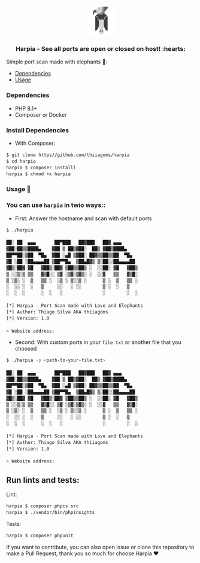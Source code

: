 <p align="center">
  <a href="https://github.com/thiiagoms/harpia">
    <img src="assets/harpia.png" alt="Logo" width="80" height="80">
  </a>
     <h3 align="center">Harpia - See all ports are open or closed on host! :hearts:</h3>
</p>

Simple port scan made with elephants 🐘:

- [Dependencies](#Dependencies)
- [Usage](#Usage)

### Dependencies
* PHP 8.1+
* Composer or Docker


### Install Dependencies

- With Composer:

```bash
$ git clone https//github.com/thiiagoms/harpia
$ cd harpia
harpia $ composer installl
harpia $ chmod +x harpia
```
### Usage :hammer:

### You can use `harpia` in twio ways:: 

* First: Answer the hostname and scan with default ports
```bash
$ ./harpia

██░ ██  ▄▄▄       ██▀███   ██▓███   ██▓ ▄▄▄      
▓██░██▒▒████▄    ▓██ ▒ ██▒▓██░  ██▒ ▓██▒████▄    
██▀▀██░▒██  ▀█▄  ▓██ ░▄█ ▒▓██░ ██▓▒▒██▒▒██  ▀█▄  
▓█ ░██ ░██▄▄▄▄██ ▒██▀▀█▄  ▒██▄█▓▒ ▒░██░░██▄▄▄▄██ 
▓█▒░██▓ ▓█   ▓██▒░██▓ ▒██▒▒██▒ ░  ░░██░ ▓█   ▓██▒
▒ ░░▒░▒ ▒▒   ▓▒█░░ ▒▓ ░▒▓░▒▓▒░ ░  ░░▓   ▒▒   ▓▒█░
▒ ░▒░ ░  ▒   ▒▒ ░  ░▒ ░ ▒░░▒ ░      ▒ ░  ▒   ▒▒ ░
░  ░░ ░  ░   ▒     ░░   ░ ░░        ▒ ░  ░   ▒   
░  ░  ░      ░  ░   ░               ░        ░  ░

[*] Harpia - Port Scan made with Love and Elephants
[*] Author: Thiago Silva AKA thiiagoms
[*] Version: 1.0

> Website address: 
```

* Second: With custom ports in your `file.txt` or another file that you choosed
```bash
$ ./harpia -p <path-to-your-file.txt>

██░ ██  ▄▄▄       ██▀███   ██▓███   ██▓ ▄▄▄      
▓██░██▒▒████▄    ▓██ ▒ ██▒▓██░  ██▒ ▓██▒████▄    
██▀▀██░▒██  ▀█▄  ▓██ ░▄█ ▒▓██░ ██▓▒▒██▒▒██  ▀█▄  
▓█ ░██ ░██▄▄▄▄██ ▒██▀▀█▄  ▒██▄█▓▒ ▒░██░░██▄▄▄▄██ 
▓█▒░██▓ ▓█   ▓██▒░██▓ ▒██▒▒██▒ ░  ░░██░ ▓█   ▓██▒
▒ ░░▒░▒ ▒▒   ▓▒█░░ ▒▓ ░▒▓░▒▓▒░ ░  ░░▓   ▒▒   ▓▒█░
▒ ░▒░ ░  ▒   ▒▒ ░  ░▒ ░ ▒░░▒ ░      ▒ ░  ▒   ▒▒ ░
░  ░░ ░  ░   ▒     ░░   ░ ░░        ▒ ░  ░   ▒   
░  ░  ░      ░  ░   ░               ░        ░  ░

[*] Harpia - Port Scan made with Love and Elephants
[*] Author: Thiago Silva AKA thiiagoms
[*] Version: 1.0

> Website address: 
```

## Run lints and tests:

Lint: 

```bash
harpia $ composer phpcs src
harpia $ ./vendor/bin/phpinsights
```

Tests:
```bash
harpia $ composer phpunit
```

If you want to contribute, you can also open issue or clone this repository to make a Pull Request, thank you so much for choose Harpia :hearts:
